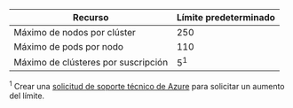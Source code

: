 | Recurso | Límite predeterminado |
| --- | :--- |
| Máximo de nodos por clúster | 250 |
| Máximo de pods por nodo | 110 |
| Máximo de clústeres por suscripción | 5<sup>1</sup> |

<sup>1</sup> Crear una [solicitud de soporte técnico de Azure][azure-support] para solicitar un aumento del límite.<br />

<!-- LINKS - External -->
[azure-support]: https://ms.portal.azure.com/#blade/Microsoft_Azure_Support/HelpAndSupportBlade/newsupportrequest
